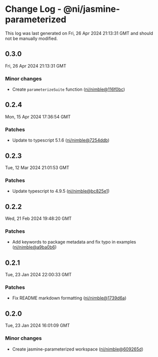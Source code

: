 # Change Log - @ni/jasmine-parameterized

This log was last generated on Fri, 26 Apr 2024 21:13:31 GMT and should not be manually modified.

<!-- Start content -->

## 0.3.0

Fri, 26 Apr 2024 21:13:31 GMT

### Minor changes

- Create `parameterizeSuite` function ([ni/nimble@116f0bc](https://github.com/ni/nimble/commit/116f0bc5bd4c14034f57070f3348b7c5142625d2))

## 0.2.4

Mon, 15 Apr 2024 17:36:54 GMT

### Patches

- Update to typescript 5.1.6 ([ni/nimble@7254ddb](https://github.com/ni/nimble/commit/7254ddb339236dc1519033f88290491436a01aef))

## 0.2.3

Tue, 12 Mar 2024 21:01:53 GMT

### Patches

- Update typescript to 4.9.5 ([ni/nimble@bc825e1](https://github.com/ni/nimble/commit/bc825e1b057eafd8bc005d11e9a224aa9aee9619))

## 0.2.2

Wed, 21 Feb 2024 19:48:20 GMT

### Patches

- Add keywords to package metadata and fix typo in examples ([ni/nimble@a9ba0b6](https://github.com/ni/nimble/commit/a9ba0b6027479fe1cc2267f11957caa329910dfc))

## 0.2.1

Tue, 23 Jan 2024 22:00:33 GMT

### Patches

- Fix README markdown formatting ([ni/nimble@1739d6a](https://github.com/ni/nimble/commit/1739d6a94fc2e33867fcf781dd3ac34759bf6231))

## 0.2.0

Tue, 23 Jan 2024 16:01:09 GMT

### Minor changes

- Create jasmine-parameterized workspace ([ni/nimble@609265d](https://github.com/ni/nimble/commit/609265d5472b644adabb18b7aba6586b2df92aaa))
